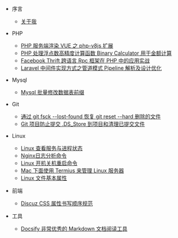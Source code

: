 * 序言

  * [关于我](about-me.md)

* PHP

  * [PHP 服务端渲染 VUE 之 php-v8js 扩展](php/php-vue-v8js.md)
  * [PHP 处理浮点数高精度计算函数 Binary Calculator 用于金额计算](php/binary-calculator-func.md)
  *  [Facebook Thrift 跨语言 Rpc 框架在 PHP 中的应用实战](mysql/batch-modify-mysql-table-name-prefix.md)
  * [Laravel 中间件实现方式之管道模式 Pipeline 解析及设计优化](php/laravel-middleware-pipeline.md)

* Mysql

  * [Mysql 批量修改数据表前缀](mysql/batch-modify-mysql-table-name-prefix.md)

* Git

  * [通过 git fsck --lost-found 恢复 git reset --hard 删除的文件](git/use-git-fsck-lost-found-recovery.md)
  * [Git 项目防止提交 .DS_Store 到项目和清理已提交文件](git/git-ignore-and-reove-ds-store.md)

* Linux

  * [Linux 查看服务与进程状态](linux/service-status.md)
  * [Nginx日志分析命令](linux/nginx-log.md)
  * [Linux 开机关机重启命令](linux/shutdown.md)
  * [Mac 下面使用 Termius 来管理 Linux 服务器](linux/termius.md)
  * [Linux 文件基本属性](linux/file_base_property.md)

* 前端

  * [Discuz CSS 属性书写顺序规范](frontend/discuz-css.md)

* 工具

  * [Docsify 非常优秀的 Markdown 文档阅读工具](tool/docsify.md)
